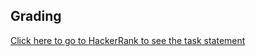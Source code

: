 ## Grading ##
[Click here to go to HackerRank to see the task statement](https://www.hackerrank.com/challenges/grading)

